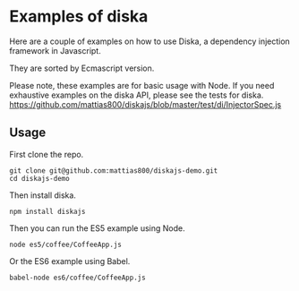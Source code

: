 # Examples of diska

Here are a couple of examples on how to use Diska, a dependency injection framework in Javascript.

They are sorted by Ecmascript version.

Please note, these examples are for basic usage with Node.
If you need exhaustive examples on the diska API, please see the tests for diska.
https://github.com/mattias800/diskajs/blob/master/test/di/InjectorSpec.js

## Usage

First clone the repo.

```
git clone git@github.com:mattias800/diskajs-demo.git
cd diskajs-demo
```

Then install diska.

`
npm install diskajs
`

Then you can run the ES5 example using Node.

`
node es5/coffee/CoffeeApp.js
`

Or the ES6 example using Babel.

`
babel-node es6/coffee/CoffeeApp.js
`


